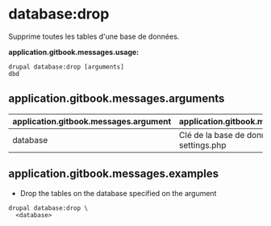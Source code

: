 # database:drop
Supprime toutes les tables d'une base de données.

**application.gitbook.messages.usage:**
```
drupal database:drop [arguments]
dbd
```

## application.gitbook.messages.arguments
application.gitbook.messages.argument | application.gitbook.messages.details
---------|-------------
database | Clé de la base de données du fichier settings.php

## application.gitbook.messages.examples
* Drop the tables on the database specified on the argument
```
drupal database:drop \
  <database>
```
